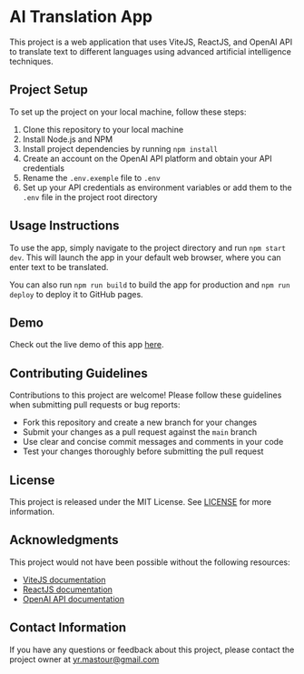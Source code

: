 # AI Translation App

This project is a web application that uses ViteJS, ReactJS, and OpenAI API to translate text to different languages using advanced artificial intelligence techniques.

## Project Setup

To set up the project on your local machine, follow these steps:

1. Clone this repository to your local machine
2. Install Node.js and NPM
3. Install project dependencies by running `npm install`
4. Create an account on the OpenAI API platform and obtain your API credentials
5. Rename the `.env.exemple` file to `.env`
5. Set up your API credentials as environment variables or add them to the `.env` file in the project root directory

## Usage Instructions

To use the app, simply navigate to the project directory and run `npm start dev`. This will launch the app in your default web browser, where you can enter text to be translated.

You can also run `npm run build` to build the app for production and `npm run deploy` to deploy it to GitHub pages.

## Demo

Check out the live demo of this app [here](https://ai-translation-app.netlify.app/).

## Contributing Guidelines

Contributions to this project are welcome! Please follow these guidelines when submitting pull requests or bug reports:

- Fork this repository and create a new branch for your changes
- Submit your changes as a pull request against the `main` branch
- Use clear and concise commit messages and comments in your code
- Test your changes thoroughly before submitting the pull request

## License

This project is released under the MIT License. See [LICENSE](LICENSE) for more information.

## Acknowledgments

This project would not have been possible without the following resources:

- [ViteJS documentation](https://vitejs.dev/guide/)
- [ReactJS documentation](https://reactjs.org/docs/getting-started.html)
- [OpenAI API documentation](https://platform.openai.com/docs/introduction)

## Contact Information

If you have any questions or feedback about this project, please contact the project owner at yr.mastour@gmail.com
